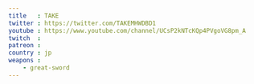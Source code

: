 ```yaml
---
title   : TAKE
twitter : https://twitter.com/TAKEMHWDBD1
youtube : https://www.youtube.com/channel/UCsP2kNTcKQp4PVgoVG8pm_A
twitch  :
patreon :
country : jp
weapons :
    - great-sword
---
```

